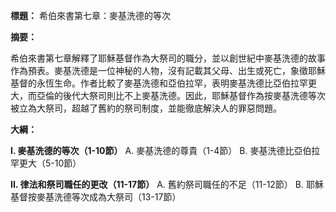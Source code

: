 **標題：** 希伯來書第七章：麥基洗德的等次

**摘要：**

希伯來書第七章解釋了耶穌基督作為大祭司的職分，並以創世紀中麥基洗德的故事作為預表。麥基洗德是一位神秘的人物，沒有記載其父母、出生或死亡，象徵耶穌基督的永恆生命。作者比較了麥基洗德和亞伯拉罕，表明麥基洗德比亞伯拉罕更大，而亞倫的後代大祭司則比不上麥基洗德。因此，耶穌基督作為按麥基洗德等次被立為大祭司，超越了舊約的祭司制度，並能徹底解決人的罪惡問題。

**大綱：**

**I. 麥基洗德的等次（1-10節）**
    A. 麥基洗德的尊貴（1-4節）
    B. 麥基洗德比亞伯拉罕更大（5-10節）

**II. 律法和祭司職任的更改（11-17節）**
    A. 舊約祭司職任的不足（11-12節）
    B. 耶穌基督按麥基洗德等次成為大祭司（13-17節）